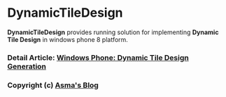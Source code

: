 # DynamicTileDesign
**DynamicTileDesign** provides running solution for implementing **Dynamic Tile Design** in windows phone 8 platform.

### Detail Article: [Windows Phone: Dynamic Tile Design Generation](https://bit.ly/2Dhwxg8)

### Copyright (c) [Asma's Blog](https://www.asmak9.com/)
